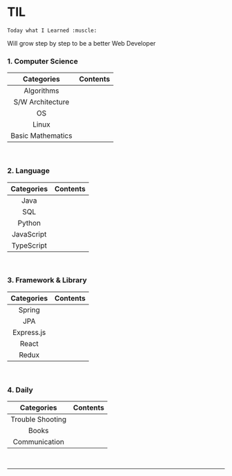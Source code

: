 # TIL

`Today what I Learned :muscle:`

Will grow step by step to be a better Web Developer

### **1. Computer Science**

|    Categories     | Contents |
| :---------------: | -------- |
|    Algorithms     |          |
| S/W Architecture  |          |
|        OS         |          |
|       Linux       |          |
| Basic Mathematics |          |

<br>

### **2. Language**

| Categories | Contents |
| :--------: | -------- |
|    Java    |          |
|    SQL     |          |
|   Python   |          |
| JavaScript |          |
| TypeScript |          |

<br>

### **3. Framework & Library**

| Categories | Contents |
| :--------: | -------- |
|   Spring   |          |
|    JPA     |          |
| Express.js |          |
|   React    |          |
|   Redux    |          |

<br>

### **4. Daily**

|    Categories    | Contents |
| :--------------: | -------- |
| Trouble Shooting |          |
|      Books       |          |
|  Communication   |          |

<br>

---
